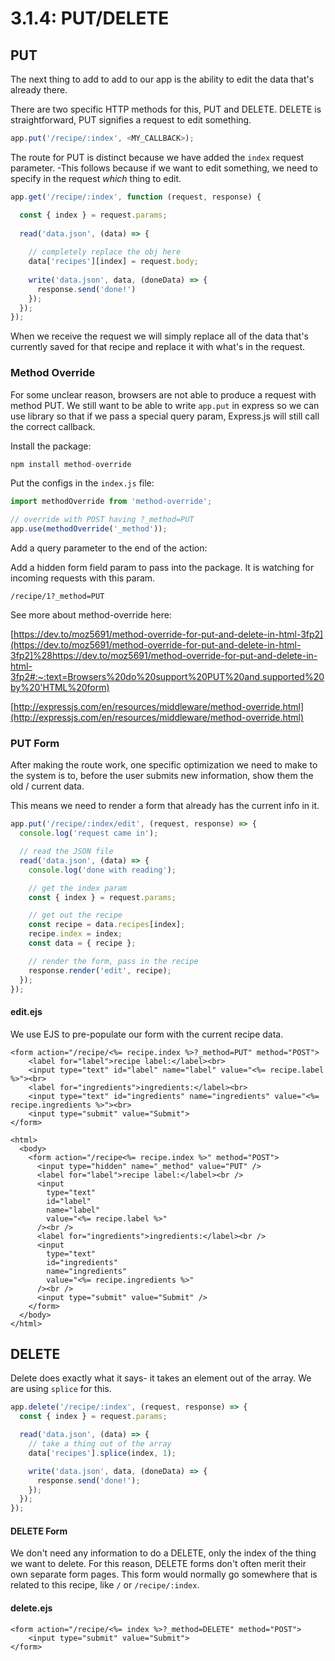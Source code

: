 # 3.1.4: PUT/DELETE

## PUT

The next thing to add to add to our app is the ability to edit the data that's already there.

There are two specific HTTP methods for this, PUT and DELETE. DELETE is straightforward, PUT signifies a request to edit something.

```javascript
app.put('/recipe/:index', <MY_CALLBACK>);
```

The route for PUT is distinct because we have added the `index` request parameter. -This follows because if we want to edit something, we need to specify in the request _which_ thing to edit.

```javascript
app.get('/recipe/:index', function (request, response) {

  const { index } = request.params;
  
  read('data.json', (data) => {
  
    // completely replace the obj here
    data['recipes'][index] = request.body;
  
    write('data.json', data, (doneData) => {
      response.send('done!')
    });
  });
});
```

When we receive the request we will simply replace all of the data that's currently saved for that recipe and replace it with what's in the request.

### Method Override

For some unclear reason, browsers are not able to produce a request with method PUT. We still want to be able to write `app.put` in express so we can use library so that if we pass a special query param,  Express.js will still call the correct callback.

Install the package:

```javascript
npm install method-override
```

Put the configs in the `index.js` file:

```javascript
import methodOverride from 'method-override';

// override with POST having ?_method=PUT
app.use(methodOverride('_method'));
```

Add a query parameter to the end of the action:

Add a hidden form field param to pass into the package. It is watching for incoming requests with this param.

```markup
/recipe/1?_method=PUT
```

See more about method-override here:

[https://dev.to/moz5691/method-override-for-put-and-delete-in-html-3fp2](https://dev.to/moz5691/method-override-for-put-and-delete-in-html-3fp2]%28https://dev.to/moz5691/method-override-for-put-and-delete-in-html-3fp2#:~:text=Browsers%20do%20support%20PUT%20and,supported%20by%20'HTML%20form)

[http://expressjs.com/en/resources/middleware/method-override.html](http://expressjs.com/en/resources/middleware/method-override.html)

### PUT Form

After making the route work, one specific optimization we need to make to the system is to, before the user submits new information, show them the old / current data.

This means we need to render a form that already has the current info in it.

```javascript
app.put('/recipe/:index/edit', (request, response) => {
  console.log('request came in');

  // read the JSON file
  read('data.json', (data) => {
    console.log('done with reading');

    // get the index param
    const { index } = request.params;

    // get out the recipe
    const recipe = data.recipes[index];
    recipe.index = index;
    const data = { recipe };

    // render the form, pass in the recipe
    response.render('edit', recipe);
  });
});
```

#### edit.ejs

We use EJS to pre-populate our form with the current recipe data.

```markup
<form action="/recipe/<%= recipe.index %>?_method=PUT" method="POST">
    <label for="label">recipe label:</label><br>
    <input type="text" id="label" name="label" value="<%= recipe.label %>"><br>
    <label for="ingredients">ingredients:</label><br>
    <input type="text" id="ingredients" name="ingredients" value="<%= recipe.ingredients %>"><br>
    <input type="submit" value="Submit">
</form>
```

```markup
<html>
  <body>
    <form action="/recipe<%= recipe.index %>" method="POST">
      <input type="hidden" name="_method" value="PUT" />
      <label for="label">recipe label:</label><br />
      <input
        type="text"
        id="label"
        name="label"
        value="<%= recipe.label %>"
      /><br />
      <label for="ingredients">ingredients:</label><br />
      <input
        type="text"
        id="ingredients"
        name="ingredients"
        value="<%= recipe.ingredients %>"
      /><br />
      <input type="submit" value="Submit" />
    </form>
  </body>
</html>
```

## DELETE

Delete does exactly what it says- it takes an element out of the array. We are using `splice` for this.

```javascript
app.delete('/recipe/:index', (request, response) => {
  const { index } = request.params;

  read('data.json', (data) => {
    // take a thing out of the array
    data['recipes'].splice(index, 1);

    write('data.json', data, (doneData) => {
      response.send('done!');
    });
  });
});
```

#### DELETE Form

We don't need any information to do a DELETE, only the index of the thing we want to delete. For this reason, DELETE forms don't often merit their own separate form pages. This form would normally go somewhere that is related to this recipe, like `/` or `/recipe/:index`.

#### delete.ejs

```markup
<form action="/recipe/<%= index %>?_method=DELETE" method="POST">
    <input type="submit" value="Submit">
</form> 
```

